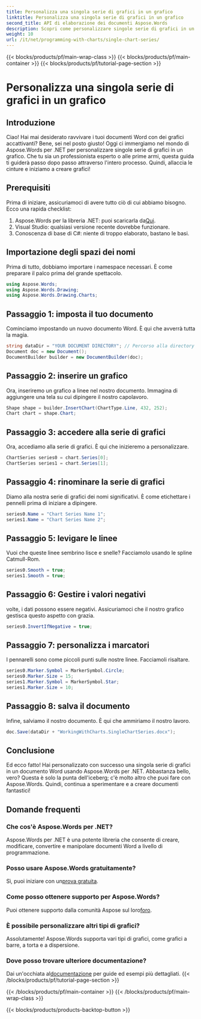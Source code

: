 ```yaml
---
title: Personalizza una singola serie di grafici in un grafico
linktitle: Personalizza una singola serie di grafici in un grafico
second_title: API di elaborazione dei documenti Aspose.Words
description: Scopri come personalizzare singole serie di grafici in un documento Word usando Aspose.Words per .NET. Segui la nostra guida passo passo per un'esperienza fluida.
weight: 10
url: /it/net/programming-with-charts/single-chart-series/
---
```


{{< blocks/products/pf/main-wrap-class >}}
{{< blocks/products/pf/main-container >}}
{{< blocks/products/pf/tutorial-page-section >}}

# Personalizza una singola serie di grafici in un grafico

## Introduzione

Ciao! Hai mai desiderato ravvivare i tuoi documenti Word con dei grafici accattivanti? Bene, sei nel posto giusto! Oggi ci immergiamo nel mondo di Aspose.Words per .NET per personalizzare singole serie di grafici in un grafico. Che tu sia un professionista esperto o alle prime armi, questa guida ti guiderà passo dopo passo attraverso l'intero processo. Quindi, allaccia le cinture e iniziamo a creare grafici!

## Prerequisiti

Prima di iniziare, assicuriamoci di avere tutto ciò di cui abbiamo bisogno. Ecco una rapida checklist:

1.  Aspose.Words per la libreria .NET: puoi scaricarla da[Qui](https://releases.aspose.com/words/net/).
2. Visual Studio: qualsiasi versione recente dovrebbe funzionare.
3. Conoscenza di base di C#: niente di troppo elaborato, bastano le basi.

## Importazione degli spazi dei nomi

Prima di tutto, dobbiamo importare i namespace necessari. È come preparare il palco prima del grande spettacolo.

```csharp
using Aspose.Words;
using Aspose.Words.Drawing;
using Aspose.Words.Drawing.Charts;
```

## Passaggio 1: imposta il tuo documento

Cominciamo impostando un nuovo documento Word. È qui che avverrà tutta la magia.

```csharp
string dataDir = "YOUR DOCUMENT DIRECTORY"; // Percorso alla directory del documento
Document doc = new Document();
DocumentBuilder builder = new DocumentBuilder(doc);
```

## Passaggio 2: inserire un grafico

Ora, inseriremo un grafico a linee nel nostro documento. Immagina di aggiungere una tela su cui dipingere il nostro capolavoro.

```csharp
Shape shape = builder.InsertChart(ChartType.Line, 432, 252);
Chart chart = shape.Chart;
```

## Passaggio 3: accedere alla serie di grafici

Ora, accediamo alla serie di grafici. È qui che inizieremo a personalizzare.

```csharp
ChartSeries series0 = chart.Series[0];
ChartSeries series1 = chart.Series[1];
```

## Passaggio 4: rinominare la serie di grafici

Diamo alla nostra serie di grafici dei nomi significativi. È come etichettare i pennelli prima di iniziare a dipingere.

```csharp
series0.Name = "Chart Series Name 1";
series1.Name = "Chart Series Name 2";
```

## Passaggio 5: levigare le linee

Vuoi che queste linee sembrino lisce e snelle? Facciamolo usando le spline Catmull-Rom.

```csharp
series0.Smooth = true;
series1.Smooth = true;
```

## Passaggio 6: Gestire i valori negativi

volte, i dati possono essere negativi. Assicuriamoci che il nostro grafico gestisca questo aspetto con grazia.

```csharp
series0.InvertIfNegative = true;
```

## Passaggio 7: personalizza i marcatori

I pennarelli sono come piccoli punti sulle nostre linee. Facciamoli risaltare.

```csharp
series0.Marker.Symbol = MarkerSymbol.Circle;
series0.Marker.Size = 15;
series1.Marker.Symbol = MarkerSymbol.Star;
series1.Marker.Size = 10;
```

## Passaggio 8: salva il documento

Infine, salviamo il nostro documento. È qui che ammiriamo il nostro lavoro.

```csharp
doc.Save(dataDir + "WorkingWithCharts.SingleChartSeries.docx");
```

## Conclusione

Ed ecco fatto! Hai personalizzato con successo una singola serie di grafici in un documento Word usando Aspose.Words per .NET. Abbastanza bello, vero? Questa è solo la punta dell'iceberg; c'è molto altro che puoi fare con Aspose.Words. Quindi, continua a sperimentare e a creare documenti fantastici!

## Domande frequenti

### Che cos'è Aspose.Words per .NET?
Aspose.Words per .NET è una potente libreria che consente di creare, modificare, convertire e manipolare documenti Word a livello di programmazione.

### Posso usare Aspose.Words gratuitamente?
Sì, puoi iniziare con un[prova gratuita](https://releases.aspose.com/).

### Come posso ottenere supporto per Aspose.Words?
 Puoi ottenere supporto dalla comunità Aspose sul loro[foro](https://forum.aspose.com/c/words/8).

### È possibile personalizzare altri tipi di grafici?
Assolutamente! Aspose.Words supporta vari tipi di grafici, come grafici a barre, a torta e a dispersione.

### Dove posso trovare ulteriore documentazione?
 Dai un'occhiata al[documentazione](https://reference.aspose.com/words/net/) per guide ed esempi più dettagliati.
{{< /blocks/products/pf/tutorial-page-section >}}

{{< /blocks/products/pf/main-container >}}
{{< /blocks/products/pf/main-wrap-class >}}

{{< blocks/products/products-backtop-button >}}
